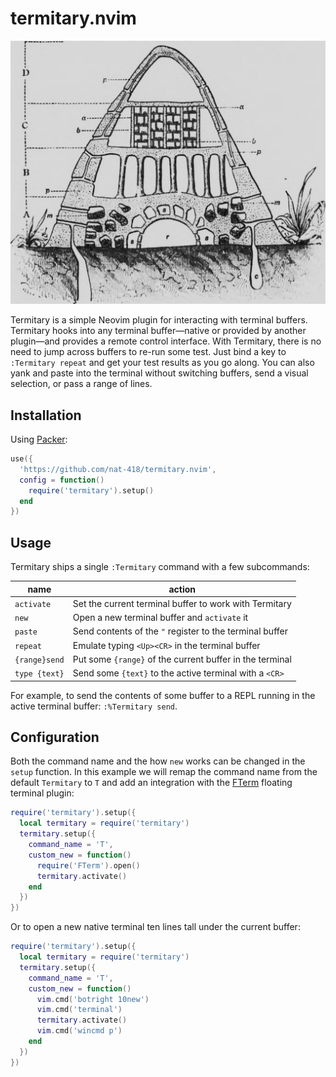 termitary.nvim
==============

![Drawing of a termitary](./termitary.jpg)

Termitary is a simple Neovim plugin for interacting with terminal buffers.
Termitary hooks into any terminal buffer—native or provided by another
plugin—and provides a remote control interface. With Termitary, there is 
no need to jump across buffers to re-run some test. Just bind a key
to `:Termitary repeat` and get your test results as you go along. You
can also yank and paste into the terminal without switching buffers,
send a visual selection, or pass a range of lines.

Installation
------------

Using [Packer](https://github.com/wbthomason/packer.nvim):
```lua
use({
  'https://github.com/nat-418/termitary.nvim',
  config = function()
    require('termitary').setup()
  end
})
```

Usage
-----

Termitary ships a single `:Termitary` command with a few subcommands:

| name             | action                                                   |
| ---------------- | -------------------------------------------------------- |
| `activate`       | Set the current terminal buffer to work with Termitary   |
| `new`            | Open a new terminal buffer and `activate` it             |
| `paste`          | Send contents of the `"` register to the terminal buffer |
| `repeat`         | Emulate typing `<Up><CR>` in the terminal buffer         |
| `{range}send`    | Put some `{range}` of the current buffer in the terminal |
| `type {text}`    | Send some `{text}` to the active terminal with a `<CR>`  |

For example, to send the contents of some buffer to a REPL running in the
active terminal buffer: `:%Termitary send`.

Configuration
-------------

Both the command name and the how `new` works can be changed  in the
`setup` function. In this example we will remap the command name from
the default `Termitary` to `T` and add an integration with the
[FTerm](https://github.com/numtostr/FTerm.nvim) floating terminal plugin:

```lua
require('termitary').setup({
  local termitary = require('termitary')
  termitary.setup({
    command_name = 'T',
    custom_new = function()
      require('FTerm').open()
      termitary.activate()
    end
  })
})
```

Or to open a new native terminal ten lines tall under the current buffer:

```lua
require('termitary').setup({
  local termitary = require('termitary')
  termitary.setup({
    command_name = 'T',
    custom_new = function()
      vim.cmd('botright 10new')
      vim.cmd('terminal')
      termitary.activate()
      vim.cmd('wincmd p')
    end
  })
})
```
